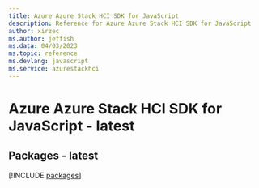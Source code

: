 ```yaml
---
title: Azure Azure Stack HCI SDK for JavaScript
description: Reference for Azure Azure Stack HCI SDK for JavaScript
author: xirzec
ms.author: jeffish
ms.data: 04/03/2023
ms.topic: reference
ms.devlang: javascript
ms.service: azurestackhci
---
```

# Azure Azure Stack HCI SDK for JavaScript - latest
## Packages - latest
[!INCLUDE [packages](azure-stack-hci-index.md)]